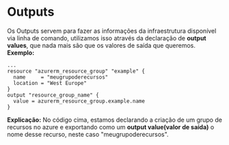 # Outputs
Os Outputs servem para fazer as informações da infraestrutura disponível via linha de comando, utilizamos isso através da declaração de **output values**, que nada mais são que os valores de saída que queremos.
**Exemplo:**
```
...
resource "azurerm_resource_group" "example" {
  name     = "meugrupoderecursos"
  location = "West Europe"
}
output "resource_group_name" {
  value = azurerm_resource_group.example.name
}
``` 

**Explicação:**
No código cima, estamos declarando a criação de um grupo de recursos no azure e exportando como um **output value(valor de saída)** o nome desse recurso, neste caso "meugrupoderecursos".


